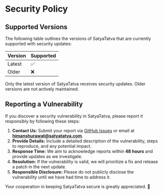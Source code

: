# Security Policy

## Supported Versions

The following table outlines the versions of SatyaTatva that are currently supported with security updates:

| Version | Supported          |
| ------- | ------------------ |
| Latest  | :white_check_mark: |
| Older   | :x:                |

Only the latest version of SatyaTatva receives security updates. Older versions are not actively maintained.

## Reporting a Vulnerability

If you discover a security vulnerability in SatyaTatva, please report it responsibly by following these steps:

1. **Contact Us:** Submit your report via [GitHub Issues](https://github.com/helsinfranz/SatyaTatva/issues) or email at **himanshurawat@satyatatva.com**.
2. **Provide Details:** Include a detailed description of the vulnerability, steps to reproduce, and any potential impact.
3. **Response Time:** We aim to acknowledge reports within **48 hours** and provide updates as we investigate.
4. **Resolution:** If the vulnerability is valid, we will prioritize a fix and release a patch in the next update.
5. **Responsible Disclosure:** Please do not publicly disclose the vulnerability until we have had time to address it.

Your cooperation in keeping SatyaTatva secure is greatly appreciated. 🚀  
